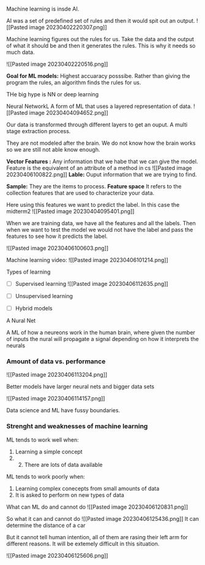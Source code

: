 Machine learning is insde AI.

AI was a set of predefined set of rules and then it would spit out an output.
![[Pasted image 20230402220307.png]]

Machine learning figures out the rules for us.
Take the data and the output of what it should be and then it generates the rules.
This is why it needs so much data.

![[Pasted image 20230402220516.png]]

**Goal for ML models:** Highest accuaracy posssibe.
Rather than giving the program the rules, an algorithm finds the rules for us.


THe big hype is NN or deep learning

Neural NetworkL A form of ML that uses a layered representation of data. 
![[Pasted image 20230404094652.png]]

Our data is transformed through different layers to get an ouput.
A multi stage extraction process.

They are not modeled after the brain. We do not know how the brain works so we are still not able know enough.


**Vector Features :** Any information that we habe that we can give the model.
Feature is the equivalent of an attribute of a method in cs
![[Pasted image 20230406100822.png]]
**Lable:** Ouput information that we are trying to find.

**Sample:** They are the items to process.
**Feature space** It refers to the collection features that are used to characterize your data.

Here using this features we want to predict the label. In this case the midterm2
![[Pasted image 20230404095401.png]]

When we are training data, we have all the features and all the labels. Then when we want to test the model we would not have the label and pass the features to see how it predicts the label.

![[Pasted image 20230406100603.png]]

 Machine learning video:
 ![[Pasted image 20230406101214.png]]

Types of learning
- [ ] Supervised learning
![[Pasted image 20230406112635.png]]

- [ ] Unsupervised learning
- [ ] Hybrid models


A Nural Net

A ML of how a neureons work in the human brain, where given the number of inputs the nural will propagate a signal depending on how it interprets the neurals


### Amount of data vs. performance  

![[Pasted image 20230406113204.png]]

Better models have larger neural nets and bigger data sets

![[Pasted image 20230406114157.png]]

Data science and ML have fussy boundaries.


### Strenght and weaknesses of machine learning

ML tends to work well when:
1. Learning a simple concept
2. 2. There are lots of data available

ML tends to work poorly when:

1. Learning complex conecepts from small amounts of data
2. It is asked to perform on new types of data

What can ML do and cannot do
![[Pasted image 20230406120831.png]]

So what it can and cannot do 
![[Pasted image 20230406125436.png]]
It can determine the distance of a car

But it cannot tell human intention, all of them are rasing their left arm for different reasons.  It will be extemely difficult in this situation.

![[Pasted image 20230406125606.png]]


